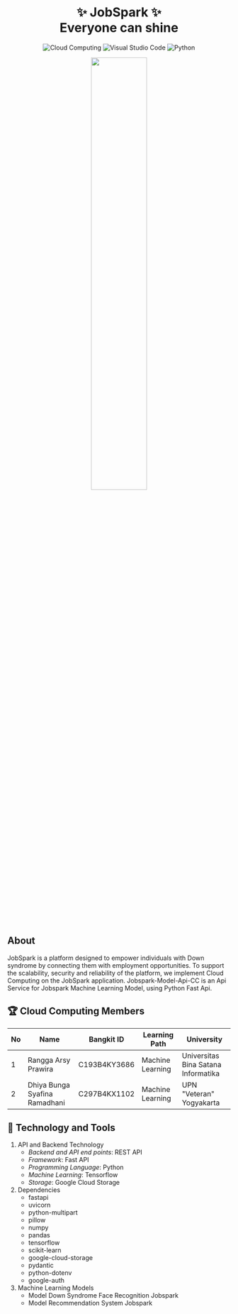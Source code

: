 <h1 align="center">✨ JobSpark ✨<br> Everyone can shine</h1>

<div align='center'>

![Cloud Computing](https://img.shields.io/badge/Cloud_Computing-%237F52FF?style=for-the-badge&logo=googlecloudstorage&logoColor=white) ![Visual Studio Code](https://img.shields.io/badge/Visual_Studio_Code-2196F3.svg?style=for-the-badge&logo=accenture&logoColor=white) ![Python](https://img.shields.io/badge/python-E58800.svg?style=for-the-badge&logo=python&logoColor=white)

   <img src='https://storage.googleapis.com/jobspark_public/preview2.jpg' style='width : 50%' />
</div>

## About

JobSpark is a platform designed to empower individuals with Down syndrome by connecting them with employment opportunities. To support the scalability, security and reliability of the platform, we implement Cloud Computing on the JobSpark application. Jobspark-Model-Api-CC is an Api Service for Jobspark Machine Learning Model, using Python Fast Api.

## 🏆 Cloud Computing Members

| No  | Name                          | Bangkit ID   | Learning Path    | University                          |
| --- | ----------------------------- | ------------ | ---------------- | ----------------------------------- |
| 1   | Rangga Arsy Prawira           | C193B4KY3686 | Machine Learning | Universitas Bina Satana Informatika |
| 2   | Dhiya Bunga Syafina Ramadhani | C297B4KX1102 | Machine Learning | UPN "Veteran" Yogyakarta            |

## 🔧 Technology and Tools

1. API and Backend Technology
   - _Backend and API end points_: REST API
   - _Framework_: Fast API
   - _Programming Language_: Python
   - _Machine Learning_: Tensorflow
   - _Storage_: Google Cloud Storage
2. Dependencies
   - fastapi
   - uvicorn
   - python-multipart
   - pillow
   - numpy
   - pandas
   - tensorflow
   - scikit-learn
   - google-cloud-storage
   - pydantic
   - python-dotenv
   - google-auth
3. Machine Learning Models
   - Model Down Syndrome Face Recognition Jobspark
   - Model Recommendation System Jobspark

